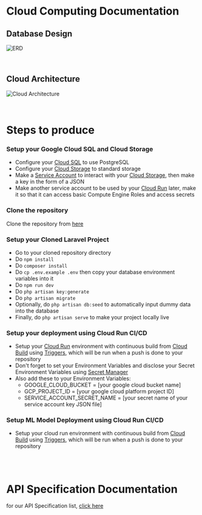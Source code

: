 # Cloud Computing Documentation

## Database Design
![ERD](https://github.com/Pupuk-In/cloud-computing/assets/87064650/161575ff-16c9-4e9e-8a23-a501b6f37dc5)

<br>

## Cloud Architecture
![Cloud Architecture](https://github.com/Pupuk-In/cloud-computing/assets/87064650/68579307-2077-4f9a-ad94-9414f3222519)

<br>

# Steps to produce

### Setup your Google Cloud SQL and Cloud Storage
- Configure your [Cloud SQL](https://cloud.google.com/sql) to use PostgreSQL
- Configure your [Cloud Storage](https://cloud.google.com/storage) to standard storage
- Make a [Service Account](https://cloud.google.com/iam/docs/service-account-overview) to interact with your [Cloud Storage](https://cloud.google.com/storage), then make a key in the form of a JSON
- Make another service account to be used by your [Cloud Run](https://cloud.google.com/run) later, make it so that it can access basic Compute Engine Roles and access secrets

### Clone the repository
Clone the repository from [here](https://github.com/Pupuk-In/cloud-computing.git)

### Setup your Cloned Laravel Project
- Go to your cloned repository directory
- Do `npm install`
- Do `composer install`
- Do `cp .env.example .env` then copy your database environment variables into it
- Do `npm run dev`
- Do `php artisan key:generate`
- Do `php artisan migrate`
- Optionally, do `php artisan db:seed` to automatically input dummy data into the database
- Finally, do `php artisan serve` to make your project locally live

### Setup your deployment using Cloud Run CI/CD
- Setup your [Cloud Run](https://cloud.google.com/run) environment with continuous build from [Cloud Build](https://cloud.google.com/build) using [Triggers](https://cloud.google.com/build/docs/triggers), which will be run when a push is done to your repository
- Don't forget to set your Environment Variables and disclose your Secret Environment Variables using [Secret Manager](https://cloud.google.com/secret-manager)
- Also add these to your Environment Variables:
  - GOOGLE_CLOUD_BUCKET = [your google cloud bucket name]
  - GCP_PROJECT_ID = [your google cloud platform project ID]
  - SERVICE_ACCOUNT_SECRET_NAME = [your secret name of your service account key JSON file]

### Setup ML Model Deployment using Cloud Run CI/CD
- Setup your cloud run environment with continuous build from [Cloud Build](https://cloud.google.com/build) using [Triggers](https://cloud.google.com/build/docs/triggers), which will be run when a push is done to your repository

<br>
<br>

# API Specification Documentation
for our API Specification list, [click here](https://github.com/Pupuk-In/cloud-computing#readme)

